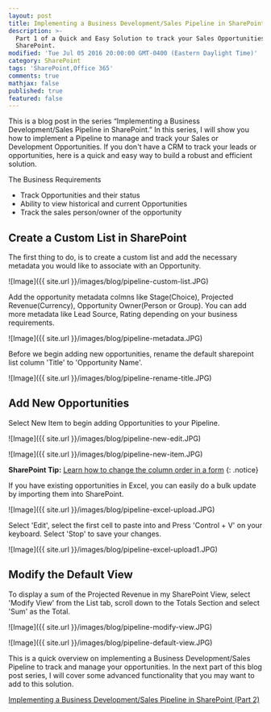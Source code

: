 ```yaml
---
layout: post
title: Implementing a Business Development/Sales Pipeline in SharePoint (Part 1)
description: >-
  Part 1 of a Quick and Easy Solution to track your Sales Opportunities in
  SharePoint.
modified: 'Tue Jul 05 2016 20:00:00 GMT-0400 (Eastern Daylight Time)'
category: SharePoint
tags: 'SharePoint,Office 365'
comments: true
mathjax: false
published: true
featured: false
---
```


This is a blog post in the series “Implementing a Business Development/Sales Pipeline in SharePoint.”  In this series, I will show you how to implement a Pipeline to manage and track your Sales or Development Opportunities.
If you don't have a CRM to track your leads or opportunities, here is a quick and easy way to build a robust and efficient solution.

The Business Requirements

- Track Opportunities and their status
- Ability to view historical and current Opportunities
- Track the sales person/owner of the opportunity

## Create a Custom List in SharePoint

The first thing to do, is to create a custom list and add the necessary metadata you would like to associate with an Opportunity.

![Image]({{ site.url }}/images/blog/pipeline-custom-list.JPG)

Add the opportunity metadata colmns like Stage(Choice), Projected Revenue(Currency), Opportunity Owner(Person or Group). You can add more metadata like Lead Source, Rating depending on your business requirements.

![Image]({{ site.url }}/images/blog/pipeline-metadata.JPG)

Before we begin adding new opportunities, rename the default sharepoint list column 'Title' to 'Opportunity Name'.

![Image]({{ site.url }}/images/blog/pipeline-rename-title.JPG)

## Add New Opportunities

Select New Item to begin adding Opportunities to your Pipeline.

![Image]({{ site.url }}/images/blog/pipeline-new-edit.JPG)

![Image]({{ site.url }}/images/blog/pipeline-new-item.JPG) 


**SharePoint Tip:** <a target="_blank" href ="/sharepoint/sharepoint-tip-column-order">Learn how to change the column order in a form</a>
{: .notice}


If you have existing opportunities in Excel, you can easily do a bulk update by importing them into SharePoint.

![Image]({{ site.url }}/images/blog/pipeline-excel-upload.JPG)

Select 'Edit', select the first cell to paste into and Press 'Control + V' on your keyboard. Select 'Stop' to save your changes.

![Image]({{ site.url }}/images/blog/pipeline-excel-upload1.JPG)

## Modify the Default View

To display a sum of the Projected Revenue in my SharePoint View, select 'Modify View' from the List tab, scroll down to the Totals Section and select 'Sum' as the Total.

![Image]({{ site.url }}/images/blog/pipeline-modify-view.JPG)

![Image]({{ site.url }}/images/blog/pipeline-default-view.JPG)

This is a quick overview on implementing a Business Development/Sales Pipeline to track and manage your opportunities. In the next part of this blog post series, I will cover some advanced functionality that you may want to add to this solution.

<a href="{{ site.url }}/blog/sharepoint-sales-pipeline-2/">Implementing a Business Development/Sales Pipeline in SharePoint (Part 2)</a>
